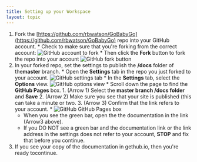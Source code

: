```yaml
---
title: Setting up your Workspace 
layout: topic
---
```


1. Fork the [https://github.com/rbwatson/GoBabyGo](https://github.com/rbwatson/GoBabyGo) repo into your GitHub account.
        * Check to make sure that you're forking from the correct account: ![GitHub account to fork]({{site.baseurl}}/assets/images/contribute_rbwatson.png)
        * Then click the **Fork** button to fork the repo into your account ![GitHub fork button]({{site.baseurl}}/assets/images/contribute_fork.png)
1. In your forked repo, set the settings to publish the **/docs** folder of the**master** branch.
        * Open the **Settings** tab in the repo you just forked to your account. ![GitHub settings tab]({{site.baseurl}}/assets/images/contribute_settings.png)
        * In the **Settings** tab, select the **Options** view. ![GitHub options view]({{site.baseurl}}/assets/images/contribute_options.png)
        * Scroll down the page to find the **GitHub Pages** box.
                1. (Arrow 1) Select the **master branch /docs folder** and **Save**
                2. (Arrow 2) Make sure you see that your site is published (this can take a minute or two.
                3. (Arrow 3) Confirm that the link refers to your account.
        * ![GitHub GitHub Pages box](/contribute/images/contribute_pages.png)
    * When you see the green bar, open the the documentation in the link (Arrow3 above).
    * If you DO NOT see a green bar and the documentation link or the link address in the settings does not refer to your account, **STOP**  and fix that before you continue.
1. If you see your copy of the documentation in gethub.io, then you're ready tocontinue.
